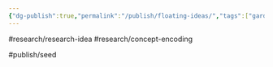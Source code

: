 ```yaml
---
{"dg-publish":true,"permalink":"/publish/floating-ideas/","tags":["gardenEntry"]}
---
```



#research/research-idea #research/concept-encoding

#publish/seed


